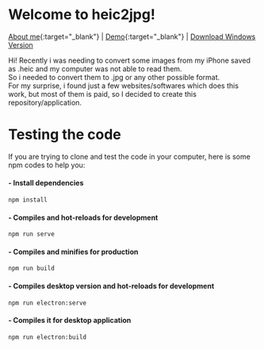 # Welcome to heic2jpg!

[About me](https://www.lucasd.com.br){:target="_blank"} | [Demo](https://lluukinha.github.io/heic2jpg/dist/){:target="_blank"} | [Download Windows Version](https://github.com/lluukinha/heic2jpg/releases/download/v0.1/heic2jpg.Setup.0.1.0.exe)

Hi! Recently i was needing to convert some images from my iPhone saved as .heic and my computer was not able to read them.  
So i needed to convert them to .jpg or any other possible format.  
For my surprise, i found just a few websites/softwares which does this work, but most of them is paid, so I decided to create this repository/application.

# Testing the code

If you are trying to clone and test the code in your computer, here is some npm codes to help you:

#### - Install dependencies
```npm install```

#### - Compiles and hot-reloads for development
```npm run serve```

#### - Compiles and minifies for production
```npm run build```

#### - Compiles desktop version and hot-reloads for development
```npm run electron:serve```

#### - Compiles it for desktop application
```npm run electron:build```